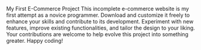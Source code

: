 My First E-Commerce Project
This incomplete e-commerce website is my first attempt as a novice programmer. Download and customize it freely to enhance your skills and contribute to its development. Experiment with new features, improve existing functionalities, and tailor the design to your liking. Your contributions are welcome to help evolve this project into something greater. Happy coding!

